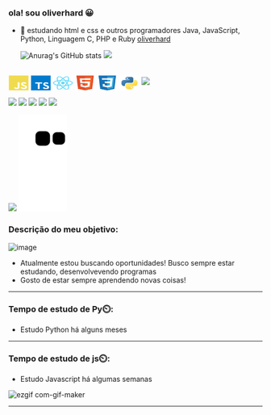 ### ola! sou oliverhard 😀
- 🌱 estudando html e css e outros programadores Java, JavaScript, Python, Linguagem C, PHP e Ruby
<a href="https://github.com/oliverhard">oliverhard</a>


  
  ![Anurag's GitHub stats](https://github-readme-stats.vercel.app/api?username=oliverhard&show_icons=true&theme=tokyonight)
  <img height="180em" src="https://github-readme-stats.vercel.app/api/top-langs/?username=rafaballerini&layout=compact&langs_count=7&theme=dracula"/>
    
    
    
    
    
    
    
</div>
<div style="display: inline_block"><br>
  <img align="center" alt="oliver-Js" height="30" width="40" src="https://raw.githubusercontent.com/devicons/devicon/master/icons/javascript/javascript-plain.svg">
  <img align="center" alt="oliver-Ts" height="30" width="40" src="https://raw.githubusercontent.com/devicons/devicon/master/icons/typescript/typescript-plain.svg">
  <img align="center" alt="oliver-React" height="30" width="40" src="https://raw.githubusercontent.com/devicons/devicon/master/icons/react/react-original.svg">
  <img align="center" alt="oliver-HTML" height="30" width="40" src="https://raw.githubusercontent.com/devicons/devicon/master/icons/html5/html5-original.svg">
  <img align="center" alt="oliver-CSS" height="30" width="40" src="https://raw.githubusercontent.com/devicons/devicon/master/icons/css3/css3-original.svg">
  <img align="center" alt="oliver-Python" height="30" width="40" src="https://raw.githubusercontent.com/devicons/devicon/master/icons/python/python-original.svg"
  <img align="center" alt="oliver-Csharp" height="30" width="40" src="https://raw.githubusercontent.com/devicons/devicon/master/icons/csharp/csharp-original.svg">
   <a href="(https://discord.com/channels/867837786883227668/867837786883227670" target="_blank"><img src="https://img.shields.io/badge/Discord-7289DA?style=for-the-badge&logo=discord&logoColor=target="_blank"></a>
   
   <div> 
   <body>  
     
 <a href="https://linkedin.com/in/oliver-tarqui-68b854243/" target="_blank"><img src="https://img.shields.io/badge/LinkedIn-0077B5?style=for-the-badge&logo=linkedin&logo=linkedin&logoColor=white" target="_blank"></a>
  <a href="https://www.instagram.com/oliver.tarqui.g/" target="_blank"><img src="https://img.shields.io/badge/-Instagram-E4405F?style=for-the-badge&logo=instagram&logoColor=white" target="_blank"></a>
<a href ="https://mail.google.com/mail/u/2/#inbox" target="_blank"><img src="https://img.shields.io/badge/Gmail-D14836?style=for-the-badge&logo=gmail&logoColor=white" target="_blank"></a>
 <a href="https://facebook.com/oliver.tarqui.56/" target="_blank"><img src="https://img.shields.io/badge/Facebook-1877F2?style=for-the-badge&logo=facebook&logoColor=white"  target="_blank"></a>
 <a href="https://discord.com/channels/@me" target="_blank"><img src="https://img.shields.io/badge/Discord-7289DA?style=for-the-badge&logo=discord&logoColor=white" target="_blank"></a>
  
  </body>
  </div> 
    
  ![](https://komarev.com/ghpvc/?username=oliverhard-github-oliverhard&color=blue)
![Snake animation](https://github.com/rafaballerini/rafaballerini/blob/output/github-contribution-grid-snake.svg)
 

 ### Descrição do meu objetivo:
 
![image](https://user-images.githubusercontent.com/108553400/177017973-df3fcf3d-9ac7-46b9-adf6-7d5ab41fcde6.png)

- Atualmente estou buscando oportunidades! Busco sempre estar estudando, desenvolvevendo programas
- Gosto de estar sempre aprendendo novas coisas!
<hr>

### Tempo de estudo de Py⏲️:
- Estudo Python há alguns meses
<hr>

### Tempo de estudo de js⏲️:
- Estudo Javascript há algumas semanas
  
 
![ezgif com-gif-maker](https://user-images.githubusercontent.com/108553400/180028740-2dcfb6a1-5850-47cf-96f5-d225713abc22.gif)
<hr>
